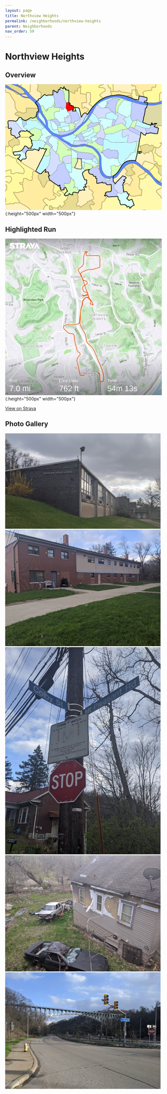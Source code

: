 ```yaml
---
layout: page
title: Northview Heights
permalink: /neighborhoods/northview-heights
parent: Neighborhoods
nav_order: 59
---
```


# Northview Heights

## Overview

![map](../images/northview-heights/map.png){:height="500px" width="500px"}

## Highlighted Run

![strava](../images/northview-heights/strava.jpg){:height="500px" width="500px"}

[View on Strava](https://www.strava.com/activities/3281875935)

## Photo Gallery

<img src="../images/northview-heights/northview-heights-1.jpg" alt="Northview Heights" 	title="Northview Heights School" width="500" />
<img src="../images/northview-heights/northview-heights-2.jpg" alt="Northview Heights" 	title="Housing" width="500" />
<img src="../images/northview-heights/northview-heights-3.jpg" alt="Northview Heights" 	title="Neighborhood Watch" width="500" />
<img src="../images/northview-heights/northview-heights-4.jpg" alt="Northview Heights" 	title="Boneyard" width="500" />
<img src="../images/northview-heights/northview-heights-5.jpg" alt="Northview Heights" 	title="East St Valley" width="500" />
